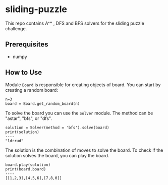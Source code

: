 # sliding-puzzle

This repo contains A^* , DFS and BFS solvers for the sliding puzzle challenge. 

## Prerequisites
- numpy

## How to Use
Module `Board` is responsible for creating objects of board. You can start by creating a random board:
```
n=3
board = Board.get_random_board(n)
```

To solve the board you can use the `Solver` module. The method can be "astar", "bfs", or "dfs".
```
solution = Solver(method = 'bfs').solve(board)
print(solution)
----
"ldrrud"
```
The solution is the combination of moves to solve the board.
To check if the solution solves the board, you can play the board.
```
board.play(solution)
print(board.board)
----
[[1,2,3],[4,5,6],[7,8,0]]
```

